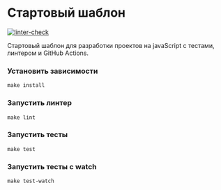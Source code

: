 # Стартовый шаблон

[![linter-check](https://github.com/alistkov/js-template/actions/workflows/linter-check.yml/badge.svg)](https://github.com/alistkov/js-template/actions/workflows/linter-check.yml)

Стартовый шаблон для разработки проектов на javaScript с тестами, линтером и GitHub Actions.

### Установить зависимости

```
make install
```

### Запустить линтер

```
make lint
```

### Запустить тесты

```
make test
```

### Запустить тесты с watch

```
make test-watch
```
